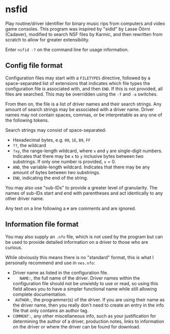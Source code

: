 # nsfid
Play routine/driver identifier for binary music rips from computers and video game consoles. This program was inspired by "sidid" by Lasse Öörni (Cadaver), modified to search NSF files by Karmic, and then rewritten from scratch to allow for greater extensibility.

Enter `nsfid -?` on the command line for usage information.


## Config file format
Configuration files may start with a `FILETYPES` directive, followed by a space-separated list of extensions that indicates which file types the configuration file is associated with, and then `END`. If this is not provided, all files are searched. This may be overridden using the `-f` and `-a` switches.

From then on, the file is a list of driver names and their search strings. Any amount of search strings may be associated with a driver name. Driver names may not contain spaces, commas, or be interpretable as any one of the following tokens.

Search strings may consist of space-separated:
- Hexadecimal bytes, e.g. `00`, `1E`, `B9`, `FF`
- `??`, the wildcard
- `?xy`, the range-length wildcard, where `x` and `y` are single-digit numbers. Indicates that there may be `x` to `y` inclusive bytes between two substrings. If only one number is provided, `x` = 0.
- `AND`, the variable-length wildcard. Indicates that there may be any amount of bytes between two substrings.
- `END`, indicating the end of the string.

You may also use "sub-IDs" to provide a greater level of granularity. The names of sub-IDs start and end with parentheses and act identically to any other driver name.

Any text on a line following a `#` are comments and are ignored.


## Information file format
You may also supply an `.nfo` file, which is not used by the program but can be used to provide detailed information on a driver to those who are curious.

While obviously this means there is no "standard" format, this is what I personally recommend and use in `nes.nfo`:
- Driver name as listed in the configuration file.
- `   NAME:`, the full name of the driver. Driver names within the configuration file should not be unwieldy to use or read, so using this field allows you to have a simpler functional name while still allowing complete documentation.
- ` AUTHOR:`, the programmer(s) of the driver. If you are using their name as the driver name, then you really don't need to create an entry in the info file that only contains an author tag.
- `COMMENT:`, any other miscellaneous info, such as your justification for determining the author of a driver, production notes, links to information on the driver or where the driver can be found for download.